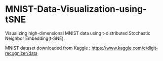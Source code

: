 # MNIST-Data-Visualization-using-tSNE

Visualizing high-dimensional MNIST data using t-distributed Stochastic Neighbor Embedding(t-SNE).

MNIST dataset downloaded from Kaggle : https://www.kaggle.com/c/digit-recognizer/data
